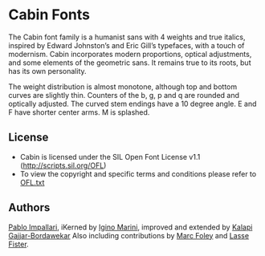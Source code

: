 # Cabin Fonts

The Cabin font family is a humanist sans with 4 weights and true italics, inspired by Edward Johnston’s and Eric Gill’s typefaces, with a touch of modernism.
Cabin incorporates modern proportions, optical adjustments, and some elements of the geometric sans. It remains true to its roots, but has its own personality.

The weight distribution is almost monotone, although top and bottom curves are slightly thin.
Counters of the b, g, p and q are rounded and optically adjusted.
The curved stem endings have a 10 degree angle.
E and F have shorter center arms.
M is splashed.

## License

- Cabin is licensed under the SIL Open Font License v1.1 (<http://scripts.sil.org/OFL>)
- To view the copyright and specific terms and conditions please refer to [OFL.txt](https://github.com/impallari/cabin/blob/master/OFL.txt)

## Authors

[Pablo Impallari](http://www.impallari.com), iKerned by [Igino Marini](http://ikern.com/k1/), improved and extended by [Kalapi Gajjar-Bordawekar](https://github.com/kalapi)
Also including contributions by [Marc Foley](https://github.com/m4rc1e) and [Lasse Fister](https://github.com/graphicore).
